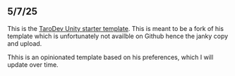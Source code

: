 ## 5/7/25 
This is the [TaroDev Unity starter template](https://www.youtube.com/watch?v=tE1qH8OxO2Y&t=188s). This is meant to be a fork of his template which is unfortunately not availble on Github hence the janky copy and upload.

Thhis is an opinionated template based on his preferences, which I will update over time.
